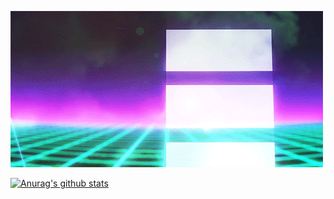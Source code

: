 [![IAMNOTASKYNET](https://raw.githubusercontent.com/iamnotaskynet/iamnotaskynet/master/skynet.gif "IAMNOTASKYNET")](https://iamnotaskynet.github.io/)

[![Anurag's github stats](https://github-readme-stats.vercel.app/api?username=iamnotaskynet)](https://github.com/anuraghazra/github-readme-stats)

<!--
**iamnotaskynet/iamnotaskynet** is a ✨ _special_ ✨ repository because its `README.md` (this file) appears on your GitHub profile.

Here are some ideas to get you started:

- 🔭 I’m currently working on ...
- 🌱 I’m currently learning ...
- 👯 I’m looking to collaborate on ...
- 🤔 I’m looking for help with ...
- 💬 Ask me about ...
- 📫 How to reach me: ...
- 😄 Pronouns: ...
- ⚡ Fun fact: ...
-->
